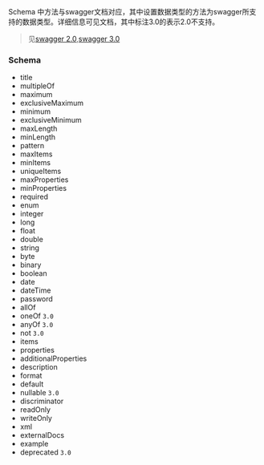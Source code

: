 Schema 中方法与swagger文档对应，其中设置数据类型的方法为swagger所支持的数据类型。详细信息可见文档，其中标注3.0的表示2.0不支持。
> 见[swagger 2.0](https://github.com/OAI/OpenAPI-Specification/blob/master/versions/2.0.md),[swagger 3.0](https://swagger.io/specification/#schemaObject)
### <a name="Schema">Schema</a>
  - title
  - multipleOf
  - maximum
  - exclusiveMaximum
  - minimum
  - exclusiveMinimum
  - maxLength
  - minLength
  - pattern
  - maxItems
  - minItems
  - uniqueItems
  - maxProperties
  - minProperties
  - required
  - enum
  - integer
  - long
  - float
  - double
  - string
  - byte
  - binary
  - boolean
  - date
  - dateTime
  - password
  - allOf
  - oneOf `3.0`
  - anyOf `3.0`
  - not `3.0`
  - items
  - properties
  - additionalProperties
  - description
  - format
  - default
  - nullable `3.0`
  - discriminator
  - readOnly
  - writeOnly
  - xml
  - externalDocs
  - example
  - deprecated `3.0`
